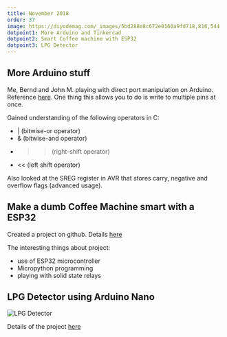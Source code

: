 ```yaml
---
title: November 2018
order: 37
image: https://diyodemag.com/_images/5bd288e8c672e0160a9fd718,816,544
dotpoint1: More Arduino and Tinkercad
dotpoint2: Smart Coffee machine with ESP32
dotpoint3: LPG Detector
---
```


## More Arduino stuff
Me, Bernd and John M. playing with direct port manipulation on Arduino.
Reference [here](https://www.arduino.cc/en/Reference/PortManipulation).
One thing this allows you to do is write to multiple pins at once. 

Gained understanding of the following operators in C:

- | (bitwise-or operator)
- & (bitwise-and operator)
- >> (right-shift operator)
- << (left shift operator)

Also looked at the SREG register in AVR that stores carry, negative and overflow flags 
(advanced usage).


## Make a dumb Coffee Machine smart with a ESP32

Created a project on github. Details [here](https://github.com/microcontrollersig/coffee-machine-esp32)

The interesting things about project:
- use of ESP32 microcontroller
- Micropython programming
- playing with solid state relays


## LPG Detector using Arduino Nano
![LPG Detector](https://diyodemag.com/_images/5bd28912c672e0721d9fdaca,816,544)

Details of the project [here](https://diyodemag.com/projects/sniff_sniff)
